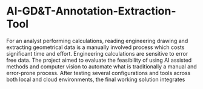 # AI-GD&T-Annotation-Extraction-Tool
For an analyst performing calculations, reading engineering drawing and extracting geometrical data is a manually involved process which costs significant time and effort. Engineering calculations are sensitive to error free data. The project aimed to evaluate the feasibility of using AI assisted methods and computer vision to automate what is traditionally a manual and error-prone process. After testing several configurations and tools across both local and cloud environments, the final working solution integrates 
